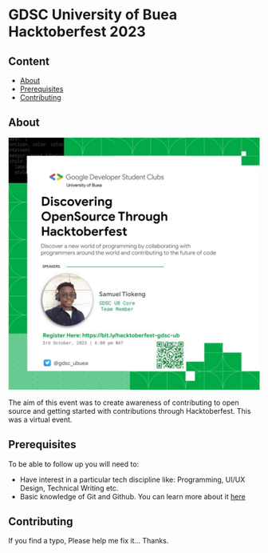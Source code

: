 # GDSC University of Buea Hacktoberfest 2023

## Content

- [About](#about)
- [Prerequisites](#prerequisites)
- [Contributing](#contributing)

## About <a name = "about"></a>

![Alt text](./gdsc-ub-hacktoberfest-2023-flyer.jpeg "R-init CLI")

 The aim of this event was to create awareness of contributing to open source and getting started with contributions through Hacktoberfest. This was a virtual event.

## Prerequisites <a name = "prerequisites"></a>

To be able to follow up you will need to:
- Have interest in a particular tech discipline like: Programming, UI/UX Design, Technical Writing etc.
- Basic knowledge of Git and Github. You can learn more about it [here](https://www.youtube.com/watch?v=RGOj5yH7evk)


## Contributing <a name = "contributing"></a>

If you find a typo, Please help me fix it... Thanks.
